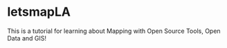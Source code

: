 # letsmapLA
This is a tutorial for learning about Mapping with Open Source Tools, Open Data and GIS!
